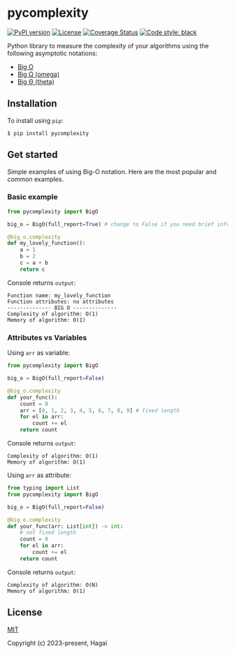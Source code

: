 # pycomplexity

[![PyPI version](https://img.shields.io/pypi/v/pycomplexity)](https://pypi.org/project/pycomplexity/)
[![License](https://img.shields.io/github/license/NikolaySimakov/pycomplexity)](https://github.com/NikolaySimakov/pycomplexity/blob/main/LICENSE)
[![Coverage Status](https://coveralls.io/repos/github/NikolaySimakov/pycomplexity/badge.svg?branch=master)](https://coveralls.io/github/NikolaySimakov/pycomplexity?branch=master)
[![Code style: black](https://img.shields.io/badge/code%20style-black-000000.svg)](https://github.com/psf/black)

Python library to measure the complexity of your algorithms using the following asymptotic notations:

- [Big O](https://en.wikipedia.org/wiki/Big_O_notation)
- [Big Ω (omega)](https://en.wikipedia.org/wiki/Big_O_notation#Big_Omega_notation)
- [Big Θ (theta)](https://en.wikipedia.org/?title=Big_Theta_notation&redirect=no)

## Installation

To install using ``pip``:

```
$ pip install pycomplexity
```

## Get started

Simple examples of using Big-O notation. Here are the most popular and common examples.

### Basic example

```python
from pycomplexity import BigO

big_o = BigO(full_report=True) # change to False if you need brief info

@big_o.complexity
def my_lovely_function():
    a = 1
    b = 2
    c = a + b
    return c
```

Console returns ``output``:

```
Function name: my_lovely_function
Function attributes: no attributes
-------------- BIG O --------------
Сomplexity of algorithm: O(1)
Memory of algorithm: O(1)
```

### Attributes vs Variables

Using ``arr`` as variable:

```python
from pycomplexity import BigO

big_o = BigO(full_report=False)

@big_o.complexity
def your_func():
    count = 0
    arr = [0, 1, 2, 3, 4, 5, 6, 7, 8, 9] # fixed length
    for el in arr:
        count += el
    return count
```

Console returns ``output``:

```
Сomplexity of algorithm: O(1)
Memory of algorithm: O(1)
```

Using ``arr`` as attribute:

```python
from typing import List
from pycomplexity import BigO

big_o = BigO(full_report=False)

@big_o.complexity
def your_func(arr: List[int]) -> int:
    # not fixed length
    count = 0
    for el in arr:
        count += el
    return count
```

Console returns ``output``:

```
Сomplexity of algorithm: O(N)
Memory of algorithm: O(1)
```

## License

[MIT](http://opensource.org/licenses/MIT)

Copyright (c) 2023-present, Hagai